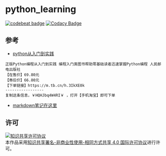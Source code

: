 # python_learning

[![codebeat badge](https://codebeat.co/badges/bf3900ea-462e-4f15-bf8a-aec678a07223)](https://codebeat.co/projects/github-com-chenboshuo-python_learning-master)
[![Codacy Badge](https://api.codacy.com/project/badge/Grade/b3d5173006a44aa28b9fd77252584c25)](https://www.codacy.com/app/chenboshuo/python_learning?utm_source=github.com&amp;utm_medium=referral&amp;utm_content=chenboshuo/python_learning&amp;utm_campaign=Badge_Grade)

## 参考
-   [python从入门到实践](https://m.tb.cn/h.3IkXE0k)


```plaintext
正版Python编程从入门到实践 编程入门类图书帮助零基础读者迅速掌握Python编程 人民邮电出版社
【在售价】69.80元
【券后价】66.80元
【下单链接】https://m.tb.cn/h.3IkXE0k
-----------------
复制这条信息，￥HQHJbq4W4RI￥ ，打开【手机淘宝】即可下单
```

-   [markdown笔记在这里](https://github.com/chenboshuo/python_learning/wiki)

## 许可
<a rel="license" href="http://creativecommons.org/licenses/by-nc-sa/4.0/"><img alt="知识共享许可协议" style="border-width:0" src="https://i.creativecommons.org/l/by-nc-sa/4.0/88x31.png" /></a><br />本作品采用<a rel="license" href="http://creativecommons.org/licenses/by-nc-sa/4.0/">知识共享署名-非商业性使用-相同方式共享 4.0 国际许可协议</a>进行许可。
